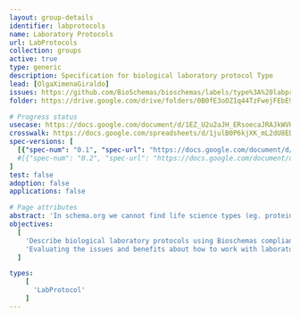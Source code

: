 ```yaml
---
layout: group-details
identifier: labprotocols
name: Laboratory Protocols
url: LabProtocols
collection: groups
active: true
type: generic
description: Specification for biological laboratory protocol Type
lead: [OlgaXimenaGiraldo]
issues: https://github.com/BioSchemas/bioschemas/labels/type%3A%20labprotocols
folder: https://drive.google.com/drive/folders/0B0fE3oOZIq44TzFwejFEbE9WdXM

# Progress status
usecase: https://docs.google.com/document/d/1EZ_U2u2aJH_ERsoecaJRAJkWVHYGU2SK8HYSjvhEaMM/
crosswalk: https://docs.google.com/spreadsheets/d/1julB0P6kjXK_mL2dU8EDU9zMxIMah0_dYYeGt2Spllo/
spec-versions: [
  [{"spec-num": "0.1", "spec-url": "https://docs.google.com/document/d/1y3UQgdixhuVlZZ5hN0xwhqgOI-2HdDOkRzRkmQ7Hkxo/"}]#,
  #[{"spec-num": "0.2", "spec-url": "https://docs.google.com/document/d/1fn-of4cxGJLYiw1G3-KepZsIE0Ptq4GSx-h3jPmvdvc"}]
]
test: false
adoption: false
applications: false

# Page attributes
abstract: 'In schema.org we cannot find life science types (eg. protein, gene, biological pathway) except those types that overlap with healthcare and medicine domains defined by the health schema.org extension (eg. drug, artery). These life science types share many elements which can be captured in a common biological entity type.'
objectives:
  [
    'Describe biological laboratory protocols using Bioschemas compliant markup so protocols can be more easily indexed by search engines and registries.',
    'Evaluating the issues and benefits about how to work with laboratory protocols in schema.org and Bioschemas'
  ]

types:
    [
      'LabProtocol'
    ]    
---
```

